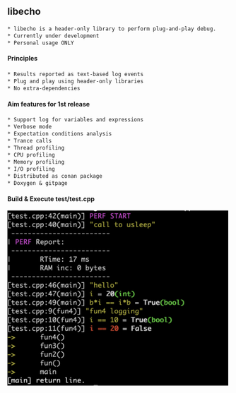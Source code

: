 ## libecho
    * libecho is a header-only library to perform plug-and-play debug.
    * Currently under development
    * Personal usage ONLY

#### Principles
    * Results reported as text-based log events
    * Plug and play using header-only libraries
    * No extra-dependencies

#### Aim features for 1st release
    * Support log for variables and expressions
    * Verbose mode
    * Expectation conditions analysis
    * Trance calls
    * Thread profiling
    * CPU profiling
    * Memory profiling
    * I/O profiling
    * Distributed as conan package
    * Doxygen & gitpage

#### Build & Execute test/test.cpp
<img src="test/screen.png" alt="print" width="500"/>

